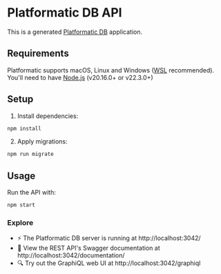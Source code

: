 # Platformatic DB API

This is a generated [Platformatic DB](https://docs.platformatic.dev/docs/reference/db/overview) application.

## Requirements

Platformatic supports macOS, Linux and Windows ([WSL](https://learn.microsoft.com/en-us/windows/wsl/) recommended).
You'll need to have [Node.js](https://nodejs.org/) (v20.16.0+ or v22.3.0+)

## Setup

1. Install dependencies:

```bash
npm install
```

2. Apply migrations:

```bash
npm run migrate
```


## Usage

Run the API with:

```bash
npm start
```

### Explore
- ⚡ The Platformatic DB server is running at http://localhost:3042/
- 📔 View the REST API's Swagger documentation at http://localhost:3042/documentation/
- 🔍 Try out the GraphiQL web UI at http://localhost:3042/graphiql


